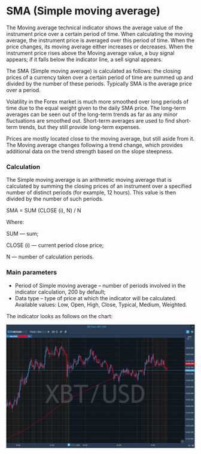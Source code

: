 # SMA \(Simple moving average\)

The Moving average technical indicator shows the average value of the instrument price over a certain period of time. When calculating the moving average, the instrument price is averaged over this period of time. When the price changes, its moving average either increases or decreases. When the instrument price rises above the Moving average value, a buy signal appears; if it falls below the indicator line, a sell signal appears.

The SMA \(Simple moving average\) is calculated as follows: the closing prices of a currency taken over a certain period of time are summed up and divided by the number of these periods. Typically SMA is the average price over a period. 

Volatility in the Forex market is much more smoothed over long periods of time due to the equal weight given to the daily SMA price. The long-term averages can be seen out of the long-term trends as far as any minor fluctuations are smoothed out. Short-term averages are used to find short-term trends, but they still provide long-term expenses. 

Prices are mostly located close to the moving average, but still aside from it. The Moving average changes following a trend change, which provides additional data on the trend strength based on the slope steepness.

### Calculation

The Simple moving average is an arithmetic moving average that is calculated by summing the closing prices of an instrument over a specified number of distinct periods \(for example, 12 hours\). This value is then divided by the number of such periods.

SMA = SUM \(CLOSE \(i\), N\) / N

Where:

SUM — sum;

CLOSE \(i\) — current period close price;

N — number of calculation periods.

### Main parameters

* Period of Simple moving average – number of periods involved in the indicator calculation, 200 by default;
* Data type – type of price at which the indicator will be calculated. Available values: Low, Open, High, Close, Typical, Medium, Weighted.

The indicator looks as follows on the chart:

![](../../../../.gitbook/assets/sma%20%282%29.jpg)

